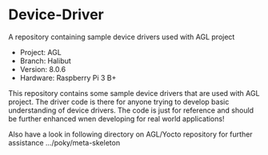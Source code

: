 # Device-Driver
A repository containing sample device drivers used with AGL project

- Project: AGL
- Branch: Halibut
- Version: 8.0.6
- Hardware: Raspberry Pi 3 B+

This repository contains some sample device drivers that are used with AGL project.
The driver code is there for anyone trying to develop basic understanding of device drivers. The code is just for reference and should be further enhanced wnen developing for real world applications!

Also have a look in following directory on AGL/Yocto repository for further assistance
.../poky/meta-skeleton

